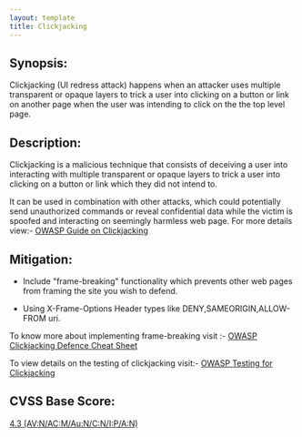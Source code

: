 ```yaml
---
layout: template
title: Clickjacking
---
```


Synopsis:
----------------
Clickjacking (UI redress attack) happens when an attacker uses multiple transparent or opaque layers to trick a user into clicking on a button or link on another page when the user was intending to click on the the top level page.

Description:
----------------------
Clickjacking is a malicious technique that consists of deceiving a user into interacting with multiple transparent or opaque layers to trick a user into clicking on a button or link which they did not intend to.

It can be used in combination with other attacks, which could potentially send unauthorized commands or reveal confidential data while the victim is spoofed and interacting on seemingly harmless web page.
For more details view:- [OWASP Guide on Clickjacking](https://www.owasp.org/index.php/Clickjacking)

Mitigation:
-----------------
- Include "frame-breaking" functionality which prevents other web pages from framing the site you wish to defend.

- Using X-Frame-Options Header types like DENY,SAMEORIGIN,ALLOW-FROM uri.

To know more about implementing frame-breaking visit :- [OWASP Clickjacking Defence Cheat Sheet](https://www.owasp.org/index.php/Clickjacking_Defense_Cheat_Sheet)

To view details on the testing of clickjacking visit:- [OWASP Testing for Clickjacking](https://www.owasp.org/index.php/Testing_for_Clickjacking_(OWASP-CS-004))

CVSS Base Score:
----------------------------
[ 4.3 (AV:N/AC:M/Au:N/C:N/I:P/A:N)
](http://nvd.nist.gov/cvss.cfm?vector=(AV:N/AC:M/Au:N/C:N/I:P/A:N)&version=2.0)
